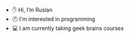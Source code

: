 - ✋ Hi, I’m Ruslan
- 🕚 I'm interested in programming
- 💻 I am currently taking geek brains courses


<!---
Abadd0n-dev/Abadd0n-dev is a ✨ special ✨ repository because its `README.md` (this file) appears on your GitHub profile.
You can click the Preview link to take a look at your changes.
--->
